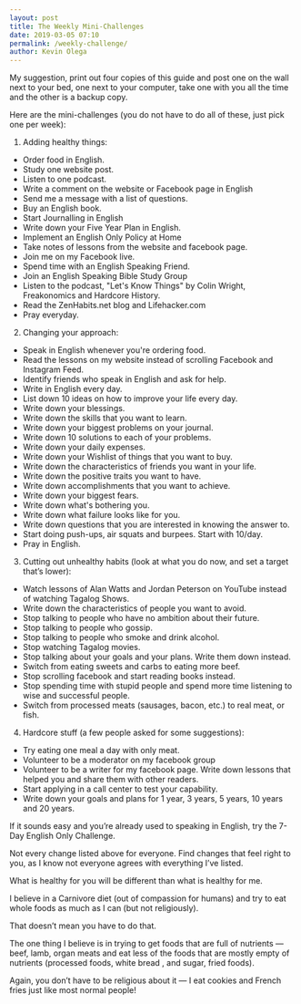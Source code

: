 ```yaml
--- 
layout: post 
title: The Weekly Mini-Challenges
date: 2019-03-05 07:10
permalink: /weekly-challenge/ 
author: Kevin Olega 
--- 
```

My suggestion, print out four copies of this guide and post one on the wall next to your bed, one next to your computer, take one with you all the time and the other is a backup copy.

Here are the mini-challenges (you do not have to do all of these, just pick one per week):

1. Adding healthy things:

- Order food in English.
- Study one website post.
- Listen to one podcast.
- Write a comment on the website or Facebook page in English
- Send me a message with a list of questions.
- Buy an English book.
- Start Journalling in English
- Write down your Five Year Plan in English.
- Implement an English Only Policy at Home
- Take notes of lessons from the website and facebook page.
- Join me on my Facebook live.
- Spend time with an English Speaking Friend.
- Join an English Speaking Bible Study Group
- Listen to the podcast, "Let's Know Things" by Colin Wright, Freakonomics and Hardcore History.
- Read the ZenHabits.net blog and Lifehacker.com
- Pray everyday.


2. Changing your approach:

- Speak in English whenever you're ordering food.
- Read the lessons on my website instead of scrolling Facebook and Instagram Feed.
- Identify friends who speak in English and ask for help.
- Write in English every day.
- List down 10 ideas on how to improve your life every day.
- Write down your blessings.
- Write down the skills that you want to learn.
- Write down your biggest problems on your journal.
- Write down 10 solutions to each of your problems.
- Write down your daily expenses.
- Write down your Wishlist of things that you want to buy.
- Write down the characteristics of friends you want in your life.
- Write down the positive traits you want to have.
- Write down accomplishments that you want to achieve.
- Write down your biggest fears.
- Write down what's bothering you.
- Write down what failure looks like for you.
- Write down questions that you are interested in knowing the answer to.
- Start doing push-ups, air squats and burpees. Start with 10/day.
- Pray in English.


3. Cutting out unhealthy habits (look at what you do now, and set a target that’s lower):

- Watch lessons of Alan Watts and Jordan Peterson on YouTube instead of watching Tagalog Shows.
- Write down the characteristics of people you want to avoid.
- Stop talking to people who have no ambition about their future.
- Stop talking to people who gossip.
- Stop talking to people who smoke and drink alcohol.
- Stop watching Tagalog movies.
- Stop talking about your goals and your plans. Write them down instead.
- Switch from eating sweets and carbs to eating more beef.
- Stop scrolling facebook and start reading books instead.
- Stop spending time with stupid people and spend more time listening to wise and successful people.
- Switch from processed meats (sausages, bacon, etc.) to real meat, or fish.


4. Hardcore stuff (a few people asked for some suggestions):

- Try eating one meal a day with only meat.
- Volunteer to be a moderator on my facebook group
- Volunteer to be a writer for my facebook page. Write down lessons that helped you and share them with other readers.
- Start applying in a call center to test your capability.
- Write down your goals and plans for 1 year, 3 years, 5 years, 10 years and 20 years.

If it sounds easy and you’re already used to speaking in English, try the 7-Day English Only Challenge.

Not every change listed above for everyone. Find changes that feel right to you, as I know not everyone agrees with everything I’ve listed.

What is healthy for you will be different than what is healthy for me. 

I believe in a Carnivore diet (out of compassion for humans) and try to eat whole foods as much as I can (but not religiously). 

That doesn’t mean you have to do that.

The one thing I believe is in trying to get foods that are full of nutrients — beef, lamb, organ meats and eat less of the foods that are mostly empty of nutrients (processed foods, white bread , and sugar, fried foods). 

Again, you don’t have to be religious about it — I eat cookies and French fries just like most normal people!